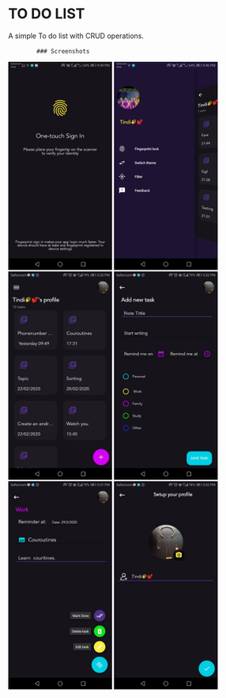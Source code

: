 
# TO DO LIST
A simple To do list with CRUD operations.


            ### Screenshots
 <img src="ScreenShots/screensix.jpeg" width="210"> <img src="ScreenShots/screenfive.jpeg" width="210"><img src="ScreenShots/screenone.jpeg" width="210"> <img src="ScreenShots/screentwo.jpeg" width="210"> <img src="ScreenShots/screenthree.jpeg" width="210">
 <img src="ScreenShots/screenfour.jpeg" width="210">

